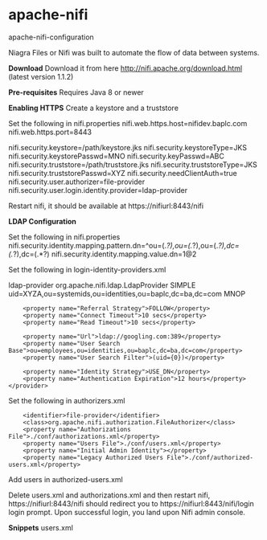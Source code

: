 # apache-nifi
apache-nifi-configuration

Niagra Files or Nifi was built to automate the flow of data between systems. 

<b>Download</b>
Download it from here  http://nifi.apache.org/download.html (latest version 1.1.2)

<b>Pre-requisites</b>
Requires Java 8 or newer

<b>Enabling HTTPS</b>
Create a keystore and a truststore 

Set the following in nifi.properties
nifi.web.https.host=nifidev.baplc.com
nifi.web.https.port=8443

nifi.security.keystore=/path/keystore.jks
nifi.security.keystoreType=JKS
nifi.security.keystorePasswd=MNO
nifi.security.keyPasswd=ABC
nifi.security.truststore=/path/truststore.jks
nifi.security.truststoreType=JKS
nifi.security.truststorePasswd=XYZ
nifi.security.needClientAuth=true
nifi.security.user.authorizer=file-provider
nifi.security.user.login.identity.provider=ldap-provider

Restart nifi, it should be available at https://nifiurl:8443/nifi

<b>LDAP Configuration</b>

Set the following in nifi.properties
nifi.security.identity.mapping.pattern.dn=^ou=(.*?),ou=(.*?),ou=(.*?),dc=(.*?),dc=(.*?)
nifi.security.identity.mapping.value.dn=$1@$2

Set the following in login-identity-providers.xml

<provider>
        <identifier>ldap-provider</identifier>
        <class>org.apache.nifi.ldap.LdapProvider</class>
        <property name="Authentication Strategy">SIMPLE</property>
        <property name="Manager DN">uid=XYZA,ou=systemids,ou=identities,ou=baplc,dc=ba,dc=com</property>
        <property name="Manager Password">MNOP</property>

        <property name="Referral Strategy">FOLLOW</property>
        <property name="Connect Timeout">10 secs</property>
        <property name="Read Timeout">10 secs</property>

        <property name="Url">ldap://googling.com:389</property>
        <property name="User Search Base">ou=employees,ou=identities,ou=baplc,dc=ba,dc=com</property>
        <property name="User Search Filter">(uid={0})</property>

        <property name="Identity Strategy">USE_DN</property>
        <property name="Authentication Expiration">12 hours</property>
    </provider>

Set the following in authorizers.xml

        <identifier>file-provider</identifier>
        <class>org.apache.nifi.authorization.FileAuthorizer</class>
        <property name="Authorizations File">./conf/authorizations.xml</property>
        <property name="Users File">./conf/users.xml</property>
        <property name="Initial Admin Identity"></property>
        <property name="Legacy Authorized Users File">./conf/authorized-users.xml</property>

Add users in authorized-users.xml
    <user dn="employeenumber=USER1,ou=employees,ou=identities,ou=baplc,dc=ba,dc=com">
        <role name="ROLE_ADMIN"/>
        <role name="ROLE_DFM"/>
    </user>

Delete users.xml and authorizations.xml and then restart nifi, https://nifiurl:8443/nifi should redirect you to https://nifiurl:8443/nifi/login login prompt. Upon successful login, you land upon Nifi admin console. 

<b>Snippets</b>
users.xml

<?xml version="1.0" encoding="UTF-8" standalone="yes"?>
<tenants>
    <groups/>
    <users>
        <user identifier="62cab486-0e44-328e-8c31-db0f94e17521" identity="employeenumber=USER1,ou=employees,ou=identities,ou=baplc,dc=ba,dc=com"/>
        <user identifier="77593cc2-c2a9-34d6-a678-ff503b65b454" identity="employeenumber=USER2,ou=employees,ou=identities,ou=baplc,dc=ba,dc=com"/>
        <user identifier="019f0fe0-38a3-33be-abab-93ff8c645ddc" identity="employeenumber=USER3,ou=employees,ou=identities,ou=baplc,dc=ba,dc=com"/>
    </users>
</tenants>

